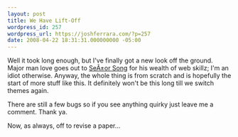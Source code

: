 ```yaml
---
layout: post
title: We Have Lift-Off
wordpress_id: 257
wordpress_url: https://joshferrara.com/?p=257
date: 2008-04-22 18:31:31.000000000 -05:00
---
```

Well it took long enough, but I've finally got a new look off the ground. Major man love goes out to <a href="http://www.bluekardia.com">SeÃ±or Song</a> for his wealth of web skillz; I'm an idiot otherwise. Anyway, the whole thing is from scratch and is hopefully the start of more stuff like this. It definitely won't be this long till we switch themes again.

There are still a few bugs so if you see anything quirky just leave me a comment. Thank ya.

Now, as always, off to revise a paper...
